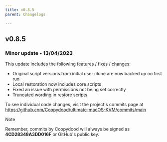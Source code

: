 ```yaml
---
title: v0.8.5
parent: Changelogs

---
```


## v0.8.5
### Minor update • 13/04/2023

This update includes the following features / fixes / changes:

- Original script versions from initial user clone are now backed up on first run
- Local restoration now includes core scripts
- Fixed an issue with permissions not being set correctly
- Truncated wording in restore scripts

To see individual code changes, visit the project's commits page at https://github.com/Coopydood/ultimate-macOS-KVM/commits/main 

> [!NOTE]
> Remember, commits by Coopydood will always be signed as **4CD28348A3DD016F** or GitHub's public key. 